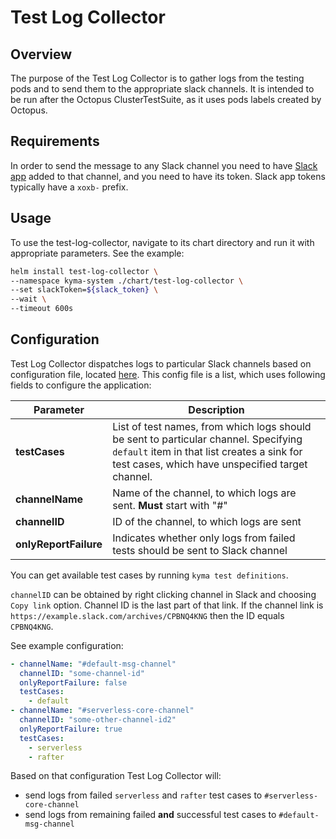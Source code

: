# Test Log Collector

## Overview

The purpose of the Test Log Collector is to gather logs from the testing pods and to send them to the appropriate slack channels.
It is intended to be run after the Octopus ClusterTestSuite, as it uses pods labels created by Octopus.

## Requirements

In order to send the message to any Slack channel you need to have [Slack app](https://api.slack.com/start) added to that channel, and you need to have its token. Slack app tokens typically have a `xoxb-` prefix.

## Usage

To use the test-log-collector, navigate to its chart directory and run it with appropriate parameters. See the example:

```bash
helm install test-log-collector \
--namespace kyma-system ./chart/test-log-collector \
--set slackToken=${slack_token} \
--wait \
--timeout 600s
```

## Configuration

Test Log Collector dispatches logs to particular Slack channels based on configuration file, located [here](./chart/test-log-collector/files/config.yaml). This config file is a list, which uses following fields to configure the application:

| Parameter             | Description                                                                                                                                                                            |
| --------------------- | -------------------------------------------------------------------------------------------------------------------------------------------------------------------------------------- |
| **testCases**         | List of test names, from which logs should be sent to particular channel. Specifying `default` item in that list creates a sink for test cases, which have unspecified target channel. |
| **channelName**       | Name of the channel, to which logs are sent. **Must** start with "#"                                                                                                                   |
| **channelID**         | ID of the channel, to which logs are sent                                                                                                                                              |
| **onlyReportFailure** | Indicates whether only logs from failed tests should be sent to Slack channel                                                                                                          |

You can get available test cases by running `kyma test definitions`.

`channelID` can be obtained by right clicking channel in Slack and choosing `Copy link` option. Channel ID is the last part of that link. If the channel link is `https://example.slack.com/archives/CPBNQ4KNG` then the ID equals `CPBNQ4KNG`.

See example configuration:

```yaml
- channelName: "#default-msg-channel"
  channelID: "some-channel-id"
  onlyReportFailure: false
  testCases:
    - default
- channelName: "#serverless-core-channel"
  channelID: "some-other-channel-id2"
  onlyReportFailure: true
  testCases:
    - serverless
    - rafter
```

Based on that configuration Test Log Collector will:

- send logs from failed `serverless` and `rafter` test cases to `#serverless-core-channel`
- send logs from remaining failed **and** successful test cases to `#default-msg-channel`
